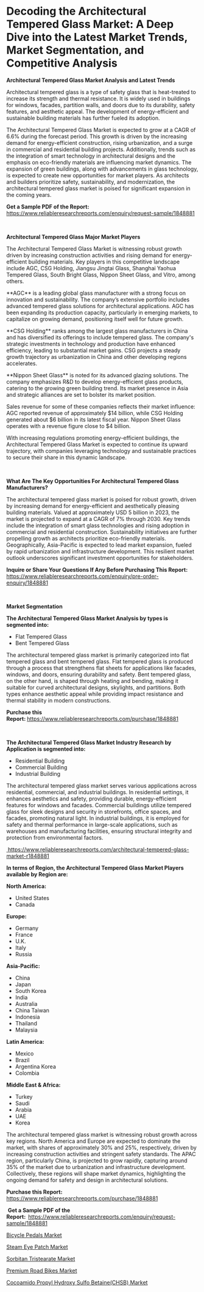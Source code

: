 <p><h1>Decoding the Architectural Tempered Glass Market: A Deep Dive into the Latest Market Trends, Market Segmentation, and Competitive Analysis</h1></p><p><strong>Architectural Tempered Glass Market Analysis and Latest Trends</strong></p>
<p><p>Architectural tempered glass is a type of safety glass that is heat-treated to increase its strength and thermal resistance. It is widely used in buildings for windows, facades, partition walls, and doors due to its durability, safety features, and aesthetic appeal. The development of energy-efficient and sustainable building materials has further fueled its adoption. </p><p>The Architectural Tempered Glass Market is expected to grow at a CAGR of 6.6% during the forecast period. This growth is driven by the increasing demand for energy-efficient construction, rising urbanization, and a surge in commercial and residential building projects. Additionally, trends such as the integration of smart technology in architectural designs and the emphasis on eco-friendly materials are influencing market dynamics. The expansion of green buildings, along with advancements in glass technology, is expected to create new opportunities for market players. As architects and builders prioritize safety, sustainability, and modernization, the architectural tempered glass market is poised for significant expansion in the coming years.</p></p>
<p><strong>Get a Sample PDF of the Report:&nbsp;</strong> <a href="https://www.reliableresearchreports.com/enquiry/request-sample/1848881?utm_campaign=2040&utm_medium=2&utm_source=Github&utm_content=ia&utm_term=30012025&utm_id=architectural-tempered-glass">https://www.reliableresearchreports.com/enquiry/request-sample/1848881</a></p>
<p>&nbsp;</p>
<p><strong>Architectural Tempered Glass Major Market Players</strong></p>
<p><p>The Architectural Tempered Glass Market is witnessing robust growth driven by increasing construction activities and rising demand for energy-efficient building materials. Key players in this competitive landscape include AGC, CSG Holding, Jiangsu Jingtai Glass, Shanghai Yaohua Tempered Glass, South Bright Glass, Nippon Sheet Glass, and Vitro, among others.</p><p>**AGC** is a leading global glass manufacturer with a strong focus on innovation and sustainability. The company’s extensive portfolio includes advanced tempered glass solutions for architectural applications. AGC has been expanding its production capacity, particularly in emerging markets, to capitalize on growing demand, positioning itself well for future growth.</p><p>**CSG Holding** ranks among the largest glass manufacturers in China and has diversified its offerings to include tempered glass. The company's strategic investments in technology and production have enhanced efficiency, leading to substantial market gains. CSG projects a steady growth trajectory as urbanization in China and other developing regions accelerates.</p><p>**Nippon Sheet Glass** is noted for its advanced glazing solutions. The company emphasizes R&D to develop energy-efficient glass products, catering to the growing green building trend. Its market presence in Asia and strategic alliances are set to bolster its market position.</p><p>Sales revenue for some of these companies reflects their market influence: AGC reported revenue of approximately $14 billion, while CSG Holding generated about $6 billion in its latest fiscal year. Nippon Sheet Glass operates with a revenue figure close to $4 billion. </p><p>With increasing regulations promoting energy-efficient buildings, the Architectural Tempered Glass Market is expected to continue its upward trajectory, with companies leveraging technology and sustainable practices to secure their share in this dynamic landscape.</p></p>
<p>&nbsp;</p>
<p><strong>What Are The Key Opportunities For Architectural Tempered Glass Manufacturers?</strong></p>
<p><p>The architectural tempered glass market is poised for robust growth, driven by increasing demand for energy-efficient and aesthetically pleasing building materials. Valued at approximately USD 5 billion in 2023, the market is projected to expand at a CAGR of 7% through 2030. Key trends include the integration of smart glass technologies and rising adoption in commercial and residential construction. Sustainability initiatives are further propelling growth as architects prioritize eco-friendly materials. Geographically, Asia-Pacific is expected to lead market expansion, fueled by rapid urbanization and infrastructure development. This resilient market outlook underscores significant investment opportunities for stakeholders.</p></p>
<p><strong>Inquire or Share Your Questions If Any Before Purchasing This Report:</strong> <a href="https://www.reliableresearchreports.com/enquiry/pre-order-enquiry/1848881?utm_campaign=2040&utm_medium=2&utm_source=Github&utm_content=ia&utm_term=30012025&utm_id=architectural-tempered-glass">https://www.reliableresearchreports.com/enquiry/pre-order-enquiry/1848881</a></p>
<p>&nbsp;</p>
<p><strong>Market Segmentation</strong></p>
<p><strong>The Architectural Tempered Glass Market Analysis by types is segmented into:</strong></p>
<p><ul><li>Flat Tempered Glass</li><li>Bent Tempered Glass</li></ul></p>
<p><p>The architectural tempered glass market is primarily categorized into flat tempered glass and bent tempered glass. Flat tempered glass is produced through a process that strengthens flat sheets for applications like facades, windows, and doors, ensuring durability and safety. Bent tempered glass, on the other hand, is shaped through heating and bending, making it suitable for curved architectural designs, skylights, and partitions. Both types enhance aesthetic appeal while providing impact resistance and thermal stability in modern constructions.</p></p>
<p><strong>Purchase this Report:&nbsp;</strong><a href="https://www.reliableresearchreports.com/purchase/1848881?utm_campaign=2040&utm_medium=2&utm_source=Github&utm_content=ia&utm_term=30012025&utm_id=architectural-tempered-glass">https://www.reliableresearchreports.com/purchase/1848881</a></p>
<p>&nbsp;</p>
<p><strong>The Architectural Tempered Glass Market Industry Research by Application is segmented into:</strong></p>
<p><ul><li>Residential Building</li><li>Commercial Building</li><li>Industrial Building</li></ul></p>
<p><p>The architectural tempered glass market serves various applications across residential, commercial, and industrial buildings. In residential settings, it enhances aesthetics and safety, providing durable, energy-efficient features for windows and facades. Commercial buildings utilize tempered glass for sleek designs and security in storefronts, office spaces, and facades, promoting natural light. In industrial buildings, it is employed for safety and thermal performance in large-scale applications, such as warehouses and manufacturing facilities, ensuring structural integrity and protection from environmental factors.</p></p>
<p><a href="https://www.reliableresearchreports.com/architectural-tempered-glass-market-r1848881?utm_campaign=2040&utm_medium=2&utm_source=Github&utm_content=ia&utm_term=30012025&utm_id=architectural-tempered-glass">&nbsp;https://www.reliableresearchreports.com/architectural-tempered-glass-market-r1848881</a></p>
<p><strong>In terms of Region, the Architectural Tempered Glass Market Players available by Region are:</strong></p>
<p>
    <p> <strong> North America: </strong>
        <ul>
            <li>United States</li>
            <li>Canada</li>
        </ul>
        </p> 
    <p> <strong> Europe: </strong>
        <ul>
            <li>Germany</li>
            <li>France</li>
            <li>U.K.</li>
            <li>Italy</li>
            <li>Russia</li>
        </ul>
        </p> 
    <p> <strong> Asia-Pacific: </strong>
        <ul>
            <li>China</li>
            <li>Japan</li>
            <li>South Korea</li>
            <li>India</li>
            <li>Australia</li>
            <li>China Taiwan</li>
            <li>Indonesia</li>
            <li>Thailand</li>
            <li>Malaysia</li>
        </ul>
        </p> 
    <p> <strong> Latin America: </strong>
        <ul>
            <li>Mexico</li>
            <li>Brazil</li>
            <li>Argentina Korea</li>
            <li>Colombia</li>
        </ul>
        </p> 
    <p> <strong> Middle East & Africa: </strong>
        <ul>
            <li>Turkey</li>
            <li>Saudi</li>
            <li>Arabia</li>
            <li>UAE</li>
            <li>Korea</li>
        </ul>
    </p>
    </p>
<p><p>The architectural tempered glass market is witnessing robust growth across key regions. North America and Europe are expected to dominate the market, with shares of approximately 30% and 25%, respectively, driven by increasing construction activities and stringent safety standards. The APAC region, particularly China, is projected to grow rapidly, capturing around 35% of the market due to urbanization and infrastructure development. Collectively, these regions will shape market dynamics, highlighting the ongoing demand for safety and design in architectural solutions.</p></p>
<p><strong>Purchase this Report: </strong><a href="https://www.reliableresearchreports.com/purchase/1848881?utm_campaign=2040&utm_medium=2&utm_source=Github&utm_content=ia&utm_term=30012025&utm_id=architectural-tempered-glass">https://www.reliableresearchreports.com/purchase/1848881</a></p>
<p>&nbsp;<strong>Get a Sample PDF of the Report:&nbsp;&nbsp;</strong><a href="https://www.reliableresearchreports.com/enquiry/request-sample/1848881?utm_campaign=2040&utm_medium=2&utm_source=Github&utm_content=ia&utm_term=30012025&utm_id=architectural-tempered-glass">https://www.reliableresearchreports.com/enquiry/request-sample/1848881</a></p>
<p><strong></strong></p>
<p><p><a href="https://github.com/berbelsagwan/Market-Research-Report-List-1/blob/main/bicycle-pedals-market.md?utm_campaign=2040&utm_medium=2&utm_source=Github&utm_content=ia&utm_term=30012025&utm_id=architectural-tempered-glass">Bicycle Pedals Market</a></p><p><a href="https://www.linkedin.com/pulse/steam-eye-patch-market-analysis-report-provides-trend-insights-sw5sf?utm_campaign=2040&utm_medium=2&utm_source=Github&utm_content=ia&utm_term=30012025&utm_id=architectural-tempered-glass">Steam Eye Patch Market</a></p><p><a href="https://www.linkedin.com/pulse/sustainability-trends-sorbitan-tristearate-industry-market-j3txf?utm_campaign=2040&utm_medium=2&utm_source=Github&utm_content=ia&utm_term=30012025&utm_id=architectural-tempered-glass">Sorbitan Tristearate Market</a></p><p><a href="https://github.com/boyermaragaret8392/Market-Research-Report-List-1/blob/main/premium-road-bikes-market.md?utm_campaign=2040&utm_medium=2&utm_source=Github&utm_content=ia&utm_term=30012025&utm_id=architectural-tempered-glass">Premium Road Bikes Market</a></p><p><a href="https://www.linkedin.com/pulse/exploring-cocoamido-propyl-hydroxy-sulfo-betainechsb-market-ko7af?utm_campaign=2040&utm_medium=2&utm_source=Github&utm_content=ia&utm_term=30012025&utm_id=architectural-tempered-glass">Cocoamido Propyl Hydroxy Sulfo Betaine(CHSB) Market</a></p></p>